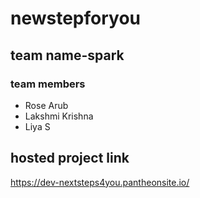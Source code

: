 # newstepforyou
## team name-spark
### team members
- Rose Arub
- Lakshmi Krishna
- Liya S 
## hosted project link
https://dev-nextsteps4you.pantheonsite.io/
